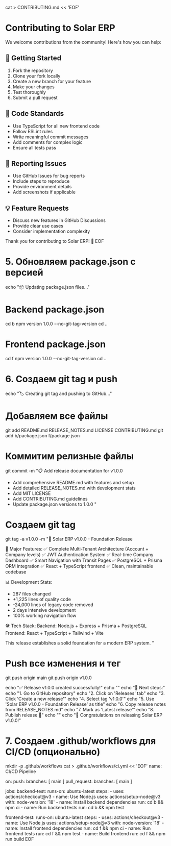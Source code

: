 cat > CONTRIBUTING.md << 'EOF'
# Contributing to Solar ERP

We welcome contributions from the community! Here's how you can help:

## 🚀 Getting Started

1. Fork the repository
2. Clone your fork locally
3. Create a new branch for your feature
4. Make your changes
5. Test thoroughly
6. Submit a pull request

## 📝 Code Standards

- Use TypeScript for all new frontend code
- Follow ESLint rules
- Write meaningful commit messages
- Add comments for complex logic
- Ensure all tests pass

## 🐛 Reporting Issues

- Use GitHub Issues for bug reports
- Include steps to reproduce
- Provide environment details
- Add screenshots if applicable

## 💡 Feature Requests

- Discuss new features in GitHub Discussions
- Provide clear use cases
- Consider implementation complexity

Thank you for contributing to Solar ERP! 🙏
EOF

# 5. Обновляем package.json с версией
echo "📦 Updating package.json files..."

# Backend package.json
cd b
npm version 1.0.0 --no-git-tag-version
cd ..

# Frontend package.json  
cd f
npm version 1.0.0 --no-git-tag-version
cd ..

# 6. Создаем git tag и push
echo "🏷️ Creating git tag and pushing to GitHub..."

# Добавляем все файлы
git add README.md RELEASE_NOTES.md LICENSE CONTRIBUTING.md
git add b/package.json f/package.json

# Коммитим релизные файлы
git commit -m "📋 Add release documentation for v1.0.0

- Add comprehensive README.md with features and setup
- Add detailed RELEASE_NOTES.md with development stats  
- Add MIT LICENSE
- Add CONTRIBUTING.md guidelines
- Update package.json versions to 1.0.0
"

# Создаем git tag
git tag -a v1.0.0 -m "🚀 Solar ERP v1.0.0 - Foundation Release

🎉 Major Features:
✅ Complete Multi-Tenant Architecture (Account + Company levels)
✅ JWT Authentication System
✅ Real-time Company Dashboard
✅ Smart Navigation with Transit Pages
✅ PostgreSQL + Prisma ORM integration
✅ React + TypeScript frontend
✅ Clean, maintainable codebase

📊 Development Stats:
- 287 files changed
- +1,225 lines of quality code
- -24,000 lines of legacy code removed
- 2 days intensive development
- 100% working navigation flow

🛠️ Tech Stack:
Backend: Node.js + Express + Prisma + PostgreSQL
Frontend: React + TypeScript + Tailwind + Vite

This release establishes a solid foundation for a modern ERP system.
"

# Push все изменения и тег
git push origin main
git push origin v1.0.0

echo "✅ Release v1.0.0 created successfully!"
echo ""
echo "🎯 Next steps:"
echo "1. Go to GitHub repository"
echo "2. Click on 'Releases' tab"
echo "3. Click 'Create a new release'"
echo "4. Select tag 'v1.0.0'"
echo "5. Use 'Solar ERP v1.0.0 - Foundation Release' as title"
echo "6. Copy release notes from RELEASE_NOTES.md"
echo "7. Mark as 'Latest release'"
echo "8. Publish release 🚀"
echo ""
echo "🎊 Congratulations on releasing Solar ERP v1.0.0!"

# 7. Создаем .github/workflows для CI/CD (опционально)
mkdir -p .github/workflows
cat > .github/workflows/ci.yml << 'EOF'
name: CI/CD Pipeline

on:
  push:
    branches: [ main ]
  pull_request:
    branches: [ main ]

jobs:
  backend-test:
    runs-on: ubuntu-latest
    steps:
    - uses: actions/checkout@v3
    - name: Use Node.js
      uses: actions/setup-node@v3
      with:
        node-version: '18'
    - name: Install backend dependencies
      run: cd b && npm ci
    - name: Run backend tests
      run: cd b && npm test

  frontend-test:
    runs-on: ubuntu-latest
    steps:
    - uses: actions/checkout@v3
    - name: Use Node.js
      uses: actions/setup-node@v3
      with:
        node-version: '18'
    - name: Install frontend dependencies
      run: cd f && npm ci
    - name: Run frontend tests
      run: cd f && npm test
    - name: Build frontend
      run: cd f && npm run build
EOF
